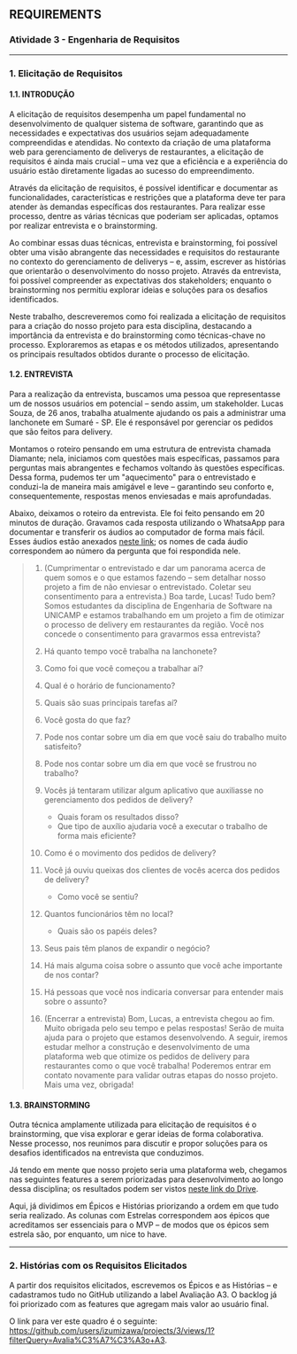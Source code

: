 ## REQUIREMENTS
### Atividade 3 - Engenharia de Requisitos

---

### 1. Elicitação de Requisitos
#### 1.1. INTRODUÇÃO

A elicitação de requisitos desempenha um papel fundamental no desenvolvimento de
qualquer sistema de software, garantindo que as necessidades e expectativas dos
usuários sejam adequadamente compreendidas e atendidas. No contexto da criação de uma
plataforma web para gerenciamento de deliverys de restaurantes, a elicitação de
requisitos é ainda mais crucial – uma vez que a eficiência e a experiência do usuário
estão diretamente ligadas ao sucesso do empreendimento.

Através da elicitação de requisitos, é possível identificar e documentar as
funcionalidades, características e restrições que a plataforma deve ter para atender
às demandas específicas dos restaurantes. Para realizar esse processo, dentre as
várias técnicas que poderiam ser aplicadas, optamos por realizar entrevista e o
brainstorming.

Ao combinar essas duas técnicas, entrevista e brainstorming, foi possível obter uma
visão abrangente das necessidades e requisitos do restaurante no contexto do
gerenciamento de deliverys – e, assim, escrever as histórias que orientarão o
desenvolvimento do nosso projeto. Através da entrevista, foi possível compreender
as expectativas dos stakeholders; enquanto o brainstorming nos permitiu explorar
ideias e soluções para os desafios identificados.

Neste trabalho, descreveremos como foi realizada a elicitação de requisitos para a
criação do nosso projeto para esta disciplina, destacando a importância da entrevista
e do brainstorming como técnicas-chave no processo. Exploraremos as etapas e os
métodos utilizados, apresentando os principais resultados obtidos durante o processo
de elicitação.

#### 1.2. ENTREVISTA

Para a realização da entrevista, buscamos uma pessoa que representasse um de nossos
usuários em potencial – sendo assim, um stakeholder. Lucas Souza, de 26 anos,
trabalha atualmente ajudando os pais a administrar uma lanchonete em Sumaré - SP.
Ele é responsável por gerenciar os pedidos que são feitos para delivery.

Montamos o roteiro pensando em uma estrutura de entrevista chamada Diamante; nela,
iniciamos com questões mais específicas, passamos para perguntas mais abrangentes e
fechamos voltando às questões específicas. Dessa forma, pudemos ter um "aquecimento"
para o entrevistado e conduzi-la de maneira mais amigável e leve – garantindo seu
conforto e, consequentemente, respostas menos enviesadas e mais aprofundadas. 

Abaixo, deixamos o roteiro da entrevista. Ele foi feito pensando em 20 minutos de
duração. Gravamos cada resposta utilizando o WhatsaApp para documentar e transferir
os áudios ao computador de forma mais fácil. Esses áudios estão anexados
[neste link](https://drive.google.com/drive/folders/1Up6VE7UPdli6dK_Igqpb6tbwx4GXAYNP?usp=sharing);
os nomes de cada áudio correspondem ao número da pergunta que foi respondida nele.


> 1. (Cumprimentar o entrevistado e dar um panorama acerca de quem somos e o que
> estamos fazendo – sem detalhar nosso projeto a fim de não enviesar o entrevistado.
> Coletar seu consentimento para a entrevista.) 
> Boa tarde, Lucas! Tudo bem? Somos estudantes da disciplina de Engenharia de
> Software na UNICAMP e estamos trabalhando em um projeto a fim de otimizar o
> processo de delivery em restaurantes da região. Você nos concede o consentimento
> para gravarmos essa entrevista?
> 
> 2. Há quanto tempo você trabalha na lanchonete?
> 
> 3. Como foi que você começou a trabalhar aí?
> 
> 4. Qual é o horário de funcionamento?
> 
> 5. Quais são suas principais tarefas aí?
> 
> 6. Você gosta do que faz?
> 
> 7. Pode nos contar sobre um dia em que você saiu do trabalho muito satisfeito?
> 
> 8. Pode nos contar sobre um dia em que você se frustrou no trabalho?
> 
> 9. Vocês já tentaram utilizar algum aplicativo que auxiliasse no gerenciamento 
> dos pedidos de delivery?
>     - Quais foram os resultados disso?
>     - Que tipo de auxílio ajudaria você a executar o trabalho de forma mais
>     eficiente?
>     
> 10. Como é o movimento dos pedidos de delivery?
> 
> 11. Você já ouviu queixas dos clientes de vocês acerca dos pedidos de delivery?
>     - Como você se sentiu?
>     
> 12. Quantos funcionários têm no local?
>     - Quais são os papéis deles?
>     
> 13. Seus pais têm planos de expandir o negócio?
> 
> 14. Há mais alguma coisa sobre o assunto que você ache importante de nos contar?
> 
> 15. Há pessoas que você nos indicaria conversar para entender mais sobre o
> assunto?
> 
> 16. (Encerrar a entrevista) Bom, Lucas, a entrevista chegou ao fim. Muito obrigada
> pelo seu tempo e pelas respostas! Serão de muita ajuda para o projeto que estamos
> desenvolvendo. A seguir, iremos estudar melhor a construção e desenvolvimento de
> uma plataforma web que otimize os pedidos de delivery para restaurantes como o que
> você trabalha! Poderemos entrar em contato novamente para validar outras etapas do
> nosso projeto. Mais uma vez, obrigada!


#### 1.3. BRAINSTORMING

Outra técnica amplamente utilizada para elicitação de requisitos é o brainstorming,
que visa explorar e gerar ideias de forma colaborativa. Nesse processo, nos reunimos
para discutir e propor soluções para os desafios identificados na entrevista que
conduzimos.

Já tendo em mente que nosso projeto seria uma plataforma web, chegamos nas seguintes
features a serem priorizadas para desenvolvimento ao longo dessa disciplina; os
resultados podem ser vistos
[neste link do Drive](https://drive.google.com/drive/folders/14oCYJCgcdoikR4Xm6Z-1FejwcrpE0jCr?usp=sharing).

Aqui, já dividimos em Épicos e Histórias priorizando a ordem em que tudo seria
realizado. As colunas com Estrelas correspondem aos épicos que acreditamos ser
essenciais para o MVP – de modos que os épicos sem estrela são, por enquanto, um
nice to have.

---

### 2. Histórias com os Requisitos Elicitados

A partir dos requisitos elicitados, escrevemos os Épicos e as Histórias – e
cadastramos tudo no GitHub utilizando a label Avaliação A3. O backlog já foi
priorizado com as features que agregam mais valor ao usuário final.

O link para ver este quadro é o seguinte:
https://github.com/users/izumizawa/projects/3/views/1?filterQuery=Avalia%C3%A7%C3%A3o+A3.

